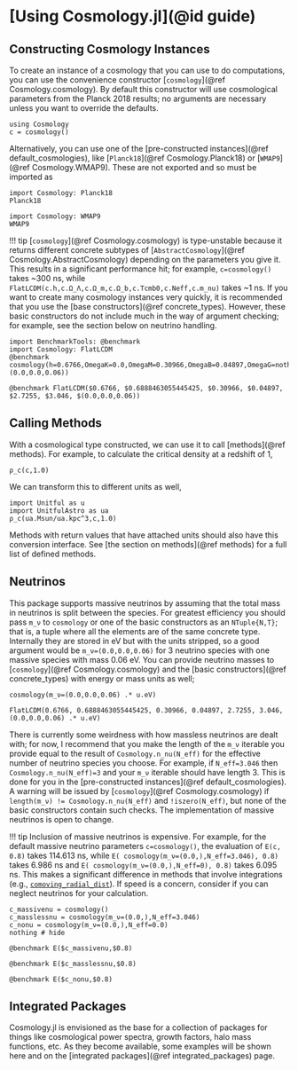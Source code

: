 # [Using Cosmology.jl](@id guide)

## Constructing Cosmology Instances
To create an instance of a cosmology that you can use to do computations, you can use the convenience constructor [`cosmology`](@ref Cosmology.cosmology). By default this constructor will use cosmological parameters from the Planck 2018 results; no arguments are necessary unless you want to override the defaults.

```@example guide
using Cosmology
c = cosmology()
```

Alternatively, you can use one of the [pre-constructed instances](@ref default_cosmologies), like [`Planck18`](@ref Cosmology.Planck18) or [`WMAP9`](@ref Cosmology.WMAP9). These are not exported and so must be imported as

```@example guide
import Cosmology: Planck18
Planck18
```
```@example guide
import Cosmology: WMAP9
WMAP9
```

!!! tip
    [`cosmology`](@ref Cosmology.cosmology) is type-unstable because it returns different concrete subtypes of [`AbstractCosmology`](@ref Cosmology.AbstractCosmology) depending on the parameters you give it. This results in a significant performance hit; for example, `c=cosmology()` takes ~300 ns, while `FlatLCDM(c.h,c.Ω_Λ,c.Ω_m,c.Ω_b,c.Tcmb0,c.Neff,c.m_nu)` takes ~1 ns. If you want to create many cosmology instances very quickly, it is recommended that you use the [base constructors](@ref concrete_types). However, these basic constructors do not include much in the way of argument checking; for example, see the section below on neutrino handling.

```@example guide; ansicolor = true
import BenchmarkTools: @benchmark
import Cosmology: FlatLCDM
@benchmark cosmology(h=0.6766,OmegaK=0.0,OmegaM=0.30966,OmegaB=0.04897,OmegaG=nothing,Tcmb0=2.7255,w0=-1,wa=0,N_eff=3.046,m_ν=(0.0,0.0,0.06))
```
```@example guide; ansicolor = true
@benchmark FlatLCDM($0.6766, $0.6888463055445425, $0.30966, $0.04897, $2.7255, $3.046, $(0.0,0.0,0.06))
```

## Calling Methods
With a cosmological type constructed, we can use it to call [methods](@ref methods). For example, to calculate the critical density at a redshift of 1,

```@example guide
ρ_c(c,1.0)
```

We can transform this to different units as well,

```@example guide
import Unitful as u
import UnitfulAstro as ua
ρ_c(ua.Msun/ua.kpc^3,c,1.0)
```

Methods with return values that have attached units should also have this conversion interface. See [the section on methods](@ref methods) for a full list of defined methods.

## Neutrinos
This package supports massive neutrinos by assuming that the total mass in neutrinos is split between the species. For greatest efficiency you should pass `m_ν` to `cosmology` or one of the basic constructors as an `NTuple{N,T}`; that is, a tuple where all the elements are of the same concrete type. Internally they are stored in eV but with the units stripped, so a good argument would be `m_ν=(0.0,0.0,0.06)` for 3 neutrino species with one massive species with mass 0.06 eV. You can provide neutrino masses to [`cosmology`](@ref Cosmology.cosmology) and the [basic constructors](@ref concrete_types) with energy or mass units as well;

```@example guide
cosmology(m_ν=(0.0,0.0,0.06) .* u.eV)
```
```@example guide
FlatLCDM(0.6766, 0.6888463055445425, 0.30966, 0.04897, 2.7255, 3.046, (0.0,0.0,0.06) .* u.eV)
```

There is currently some weirdness with how massless neutrinos are dealt with; for now, I recommend that you make the length of the `m_ν` iterable you provide equal to the result of `Cosmology.n_nu(N_eff)` for the effective number of neutrino species you choose. For example, if `N_eff=3.046` then `Cosmology.n_nu(N_eff)=3` and your `m_ν` iterable should have length 3. This is done for you in the [pre-constructed instances](@ref default_cosmologies). A warning will be issued by [`cosmology`](@ref Cosmology.cosmology) if `length(m_ν) != Cosmology.n_nu(N_eff)` and `!iszero(N_eff)`, but none of the basic constructors contain such checks. The implementation of massive neutrinos is open to change.

!!! tip
    Inclusion of massive neutrinos is expensive. For example, for the default massive neutrino parameters `c=cosmology()`, the evaluation of `E(c, 0.8)` takes 114.613 ns, while `E( cosmology(m_ν=(0.0,),N_eff=3.046), 0.8)` takes 6.986 ns and `E( cosmology(m_ν=(0.0,),N_eff=0), 0.8)` takes 6.095 ns. This makes a significant difference in methods that involve integrations (e.g., [`comoving_radial_dist`](@ref)). If speed is a concern, consider if you can neglect neutrinos for your calculation.

```@example guide
c_massivenu = cosmology()
c_masslessnu = cosmology(m_ν=(0.0,),N_eff=3.046)
c_nonu = cosmology(m_ν=(0.0,),N_eff=0.0)
nothing # hide
```
```@example guide; ansicolor = true
@benchmark E($c_massivenu,$0.8)
```
```@example guide; ansicolor = true
@benchmark E($c_masslessnu,$0.8)
```
```@example guide; ansicolor = true
@benchmark E($c_nonu,$0.8)
```

## Integrated Packages
Cosmology.jl is envisioned as the base for a collection of packages for things like cosmological power spectra, growth factors, halo mass functions, etc. As they become available, some examples will be shown here and on the [integrated packages](@ref integrated_packages) page.
